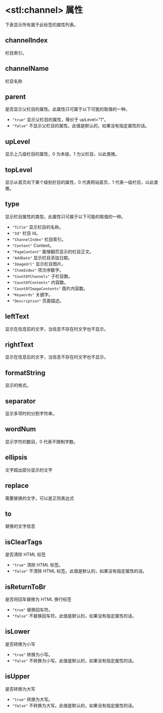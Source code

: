 # &lt;stl:channel&gt; 属性

下表显示所有属于此标签的属性列表。

## channelIndex

栏目索引。

## channelName

栏目名称

## parent

是否显示父栏目的属性。此属性只可属于以下可能的取值的一种。

- `"true"` 显示父栏目的属性，等价于 upLevel="1"。
- `"false"` 不显示父栏目的属性。此值是默认的，如果没有指定属性的话。

## upLevel

显示上几级栏目的属性，0 为本级，1 为父栏目，以此类推。

## topLevel

显示从首页向下某个级别栏目的属性，0 代表网站首页，1 代表一级栏目，以此类推。

## type

显示栏目属性的类型。此属性只可属于以下可能的取值的一种。

- `"Title"` 显示栏目的名称。
- `"Id"` 栏目 Id。
- `"ChannelIndex"` 栏目索引。
- `"Content"` Content。
- `"PageContent"` 能够翻页显示的栏目正文。
- `"AddDate"` 显示栏目添加日期。
- `"ImageUrl"` 显示栏目图片。
- `"ItemIndex"` 项次序数字。
- `"CountOfChannels"` 子栏目数。
- `"CountOfContents"` 内容数。
- `"CountOfImageContents"` 图片内容数。
- `"Keywords"` 关键字。
- `"Description"` 页面描述。

## leftText

显示在信息前的文字，当信息不存在时文字也不显示。

## rightText

显示在信息后的文字，当信息不存在时文字也不显示。

## formatString

显示的格式。

## separator

显示多项时的分割字符串。

## wordNum

显示字符的数目，0 代表不限制字数。

## ellipsis

文字超出部分显示的文字

## replace

需要替换的文字，可以是正则表达式

## to

替换的文字信息

## isClearTags

是否清除 HTML 标签

- `"true"` 清除 HTML 标签。
- `"false"` 不清除 HTML 标签。此值是默认的，如果没有指定属性的话。

## isReturnToBr

是否将回车替换为 HTML 换行标签

- `"true"` 替换回车符。
- `"false"` 不替换回车符。此值是默认的，如果没有指定属性的话。

## isLower

是否转换为小写

- `"true"` 转换为小写。
- `"false"` 不转换为小写。此值是默认的，如果没有指定属性的话。

## isUpper

是否转换为大写

- `"true"` 转换为大写。
- `"false"` 不转换为大写。此值是默认的，如果没有指定属性的话。

